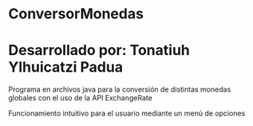 # ConversorMonedas
<h1>Desarrollado por: Tonatiuh Ylhuicatzi Padua</h1>
<P>Programa en archivos java para la conversión de distintas monedas globales con el uso de la API ExchangeRate </P>
<p>Funcionamiento intuitivo para el usuario mediante un menú de opciones</p>
